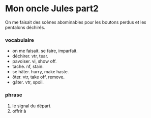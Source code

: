 # Mon oncle Jules part2  
On me faisait des scènes abominables pour les boutons perdus et les pentalons déchirés.  

### vocabulaire
- on me faisait. se faire, imparfait.
- déchirer. vtr, tear.
- pavoiser. vi, show off.
- tache. nf, stain.
- se hâter. hurry, make haste.
- ôter. vtr, take off, remove.
- gâter. vtr, spoil.

### phrase
1. le signal du départ.
2. offrir à
